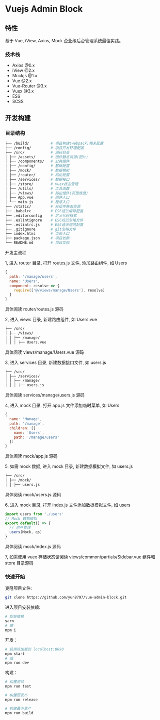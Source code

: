 # Vuejs Admin Block

## 特性

基于 Vue, iView, Axios, Mock 企业级后台管理系统最佳实践。

### 技术栈

- Axios @0.x
- iView @2.x
- Mockjs @1.x
- Vue @2.x
- Vue-Router @3.x
- Vuex @3.x
- ES6
- SCSS

## 开发构建

### 目录结构

```bash
├── /build/          # 项目构建(webpack)相关配置
├── /config/         # 项目开发环境配置
├── /src/            # 源码目录
│ ├── /assets/       # 组件静态资源(图片)
│ ├── /components/   # 公共组件
│ ├── /config/       # 基础配置
│ ├── /mock/         # 数据模拟
│ ├── /router/       # 路由配置
│ ├── /services/     # 数据接口
│ ├── /store/        # vuex状态管理
│ ├── /utils/        # 工具函数
│ ├── /views/        # 路由组件(页面维度)
│ ├── App.vue        # 组件入口
│ └── main.js        # 程序入口
├── /static/         # 非组件静态资源
├── .babelrc         # ES6语法编译配置
├── .editorconfig    # 定义代码格式
├── .eslintignore    # ES6规范忽略文件
├── .eslintrc.js     # ES6语法规范配置
├── .gitignore       # git忽略文件
├── index.html       # 页面入口
├── package.json     # 项目依赖
└── README.md        # 项目文档
```

开发主流程

1, 进入 router 目录, 打开 routes.js 文件, 添加路由组件, 如 Users

```javascript
{
  path: '/manage/users',
  name: 'Users',
  component: resolve => {
    require(['@/views/manage/Users'], resolve)
  }
}
```

具体阅读 router/routes.js 源码

2, 进入 views 目录, 新建路由组件, 如 Users.vue

```bash
├── /src/
│ ├── /views/
│ │ ├── /manage/
│ │ │ ├── Users.vue
```

具体阅读 views/manage/Users.vue 源码

3, 进入 services 目录, 新建数据接口文件, 如 users.js

```bash
├── /src/
│ ├── /services/
│ │ ├── /manage/
│ │ │ ├── users.js
```

具体阅读 services/manage/users.js 源码

4, 进入 mock 目录, 打开 app.js 文件添加临时菜单, 如 Users

```javascript
{
  name: 'Manage',
  path: '/manage',
  children: [{
    name: 'Users',
    path: '/manage/users'
  }]
}
```

具体阅读 mock/app.js 源码

5, 如需 mock 数据, 进入 mock 目录, 新建数据模拟文件, 如 users.js

```bash
├── /src/
│ ├── /mock/
│ │ ├── users.js
```

具体阅读 mock/users.js 源码

6, 进入 mock 目录, 打开 index.js 文件添加数据模拟文件, 如 users

```javascript
import users from './users'
// Mock 数据模拟
export default() => {
  // 用户管理
  users(Mock, qs)
}
```

具体阅读 mock/index.js 源码

7, 如需使用 vuex 存储状态请阅读 views/common/partials/Sidebar.vue 组件和 store 目录源码

### 快速开始

克隆项目文件:

```bash
git clone https://github.com/yun8797/vue-admin-block.git
```

进入项目安装依赖:

```bash
# 安装依赖
yarn
# 或
npm i
```

开发：

```bash
# 启用热加载到 localhost:8090
npm start
# 或
npm run dev
```

构建：

```bash
# 构建测试
npm run test

# 构建预发布
npm run release

# 构建最小生产
npm run build
```
